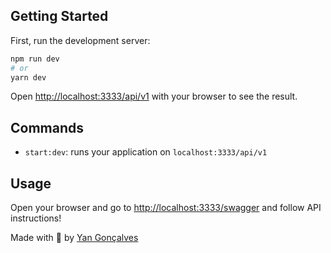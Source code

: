## Getting Started

First, run the development server:

```bash
npm run dev
# or
yarn dev
```

Open [http://localhost:3333/api/v1](http://localhost:3333/api/v1) with your browser to see the result.

## Commands

- `start:dev`: runs your application on `localhost:3333/api/v1`

## Usage

Open your browser and go to [http://localhost:3333/swagger](http://localhost:3333/swagger) and follow API instructions!

Made with 💜 by [Yan Gonçalves](https://github.com/develowl)
